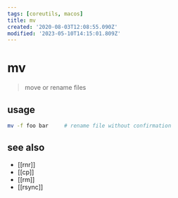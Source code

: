 ```yaml
---
tags: [coreutils, macos]
title: mv
created: '2020-08-03T12:08:55.090Z'
modified: '2023-05-10T14:15:01.809Z'
---
```


# mv

> move or rename files

## usage

```sh
mv -f foo bar     # rename file without confirmation
```

## see also

- [[rnr]]
- [[cp]]
- [[rm]]
- [[rsync]]
